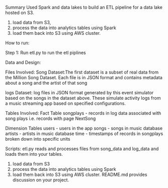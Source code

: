 Summary
Used Spark and data lakes to build an ETL pipeline for a data lake hosted on S3. 
1. load data from S3, 
2. process the data into analytics tables using Spark
3. load them back into S3 using AWS cluster.

How to run:


Step 1: Run etl.py to run the etl piplines




Data and Design:

Files Involved:
Song Dataset:The first dataset is a subset of real data from the Million Song Dataset. Each file is in JSON format and contains metadata about a song and the artist of that song

logs Dataset: log files in JSON format generated by this event simulator based on the songs in the dataset above. These simulate activity logs from a music streaming app based on specified configurations.




Tables Involved:
Fact Table
songplays - records in log data associated with song plays i.e. records with page NextSong 

Dimension Tables
users - users in the app
songs - songs in music database
artists - artists in music database
time - timestamps of records in songplays broken down into specific units

Scripts:
etl.py reads and processes files from song_data and log_data and loads them into your tables.
1. load data from S3 
2. process the data into analytics tables using Spark
3. load them back into S3 using AWS cluster.
README.md provides discussion on your project.